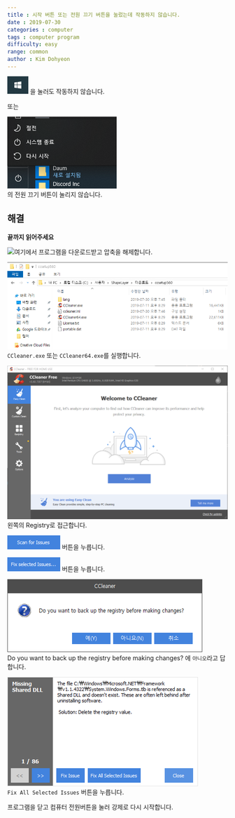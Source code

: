 ```yaml
---
title : 시작 버튼 또는 전원 끄기 버튼을 눌렀는데 작동하지 않습니다.
date : 2019-07-30 
categories : computer
tags : computer program
difficulty: easy
range: common
author : Kim Dohyeon
---
```


![](/assets/img/posts/taskbar-not-execute/1.png) 을 눌러도 작동하지 않습니다.

또는

![](/assets/img/posts/taskbar-not-execute/2.png)  
의 전원 끄기 버튼이 눌리지 않습니다.

해결
----
**끝까지 읽어주세요**

![여기](https://www.ccleaner.com/ccleaner/download/portable)에서 프로그램을 다운로드받고 압축을 해제합니다.

![](/assets/img/posts/taskbar-not-execute/3.png)  
`CCleaner.exe` 또는 `CCleaner64.exe`를 실행합니다.

![](/assets/img/posts/taskbar-not-execute/4.png)  
왼쪽의 Registry로 접근합니다.

![](/assets/img/posts/taskbar-not-execute/5.png) 버튼을 누릅니다.

![](/assets/img/posts/taskbar-not-execute/6.png) 버튼을 누릅니다.

![](/assets/img/posts/taskbar-not-execute/7.png)  
Do you want to back up the registry before making changes? 에 `아니오`라고 답합니다.

![](/assets/img/posts/taskbar-not-execute/8.png)  
`Fix All Selected Issues` 버튼을 누릅니다.

프로그램을 닫고 컴퓨터 전원버튼을 눌러 강제로 다시 시작합니다.
